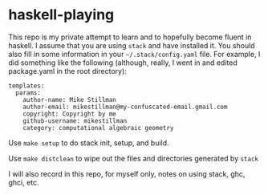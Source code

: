 # haskell-playing

This repo is my private attempt to learn and to hopefully become
fluent in haskell.  I assume that you are using `stack` and have
installed it.  You should also fill in some information in your
`~/.stack/config.yaml` file.  For example, I did something like the
following (although, really, I went in and edited package.yaml in the
root directory):

```    
templates:
  params:
    author-name: Mike Stillman
    author-email: mikestillman@my-confuscated-email.gmail.com
    copyright: Copyright by me
    github-username: mikestillman
    category: computational algebraic geometry
```        

Use `make setup` to do stack init, setup, and build.
    
Use `make distclean` to wipe out the files and directories generated
by `stack`

I will also record in this repo, for myself only, notes on using
stack, ghc, ghci, etc.
